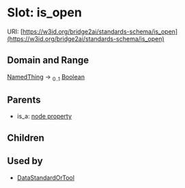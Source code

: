 
# Slot: is_open




URI: [https://w3id.org/bridge2ai/standards-schema/is_open](https://w3id.org/bridge2ai/standards-schema/is_open)


## Domain and Range

[NamedThing](NamedThing.md) &#8594;  <sub>0..1</sub> [Boolean](types/Boolean.md)

## Parents

 *  is_a: [node property](node_property.md)

## Children


## Used by

 * [DataStandardOrTool](DataStandardOrTool.md)
